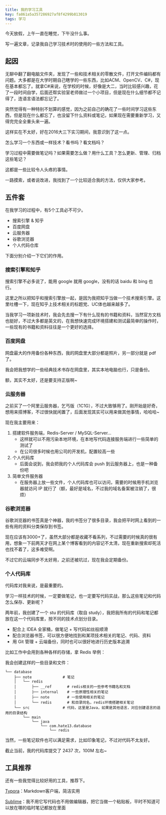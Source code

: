 ```yaml
---
title: 我的学习工具
key: fa861a5a357286927af8f4299b813019
tags: 学习
---
```


今天放假，上午一直在睡觉，下午没什么事。

写一遍文章，记录我自己学习技术时的使用的一些方法和工具。

<!--more-->

## 起因

无聊中翻了翻电脑文件夹，发现了一些和技术相关的零散文件，打开文件编码都有问题。大多都是在大学时期自己瞎学的一些东西，比如ACM、OpenCV、C#，现在基本都忘了。就拿C#来说，在学校的时候，好像是大二，当时比较感兴趣，花了一段时间自学，后面还帮实验室老师做过一个小项目，但是现在什么细节都不记得了，连语言语法都忘记了。

突然觉得有一种特别不划算的感觉，因为之前自己的确花了一些时间学习这些东西，但是现在什么都忘了，也没留下什么资料或笔记，如果现在需要重新学习，又得完完全全重头来一遍。

这样实在不太好，好在2016大三下实习期间，我意识到了这一点。

怎么学习一个东西或一样技术？看书吗？看文档吗？

学习过程中需要做笔记吗？如果需要怎么做？用什么工具？怎么更新、管理、归档这些笔记？

这都是一些比较令人头疼的事情。

一路摸索，或者说改进，我找到了一个比较适合我的方法，仅供大家参考。

## 五件套

在我学习的过程中，有5个工具必不可少。

- 搜索引擎 & 知乎
- 百度网盘
- 云服务器
- 谷歌浏览器
- 个人代码仓库

下面分别介绍一下它们的作用。

### 搜索引擎和知乎

搜索引擎不必多说了，能用 google 就用 google，没有的话 baidu 和 bing 也行。

这里之所以把知乎和搜索引擎放一起，是因为我把知乎当做一个技术搜索引擎。这里吐槽一下，现在知乎上技术相关的标题党、UC体也越来越多了。

当我学习一项新技术时，我会先去搜一下有什么现有的书籍和资料，当然官方文档也挺好，不过大多都是英文的，在我想快速完成环境搭建和测试最简单的操作时，一些现有的书籍和资料往往是一个更好的选择。

### 百度网盘

网盘最大的作用备份各种东西，我的网盘里大部分都是照片，另一部分就是 pdf 了。

我会把我想学的一些经典技术书存在网盘里，其实本地电脑也行，只是备份。

额，其实不太好，还是要支持正版啊~

### 云服务器

之前买了一个阿里云服务器，乞丐版（1C1G），不过大致够用了。刚开始是好奇，想用来搭博客，不过很快就闲置了，后面发现其实可以用来做其他事情，哈哈哈~

现在我主要用来：

1. 搭建软件服务端，Redis-Server / MySQL-Server...
   - 这样就可以不用污染本地环境，在本地写代码连接服务端进行一些简单的测试了
   - 在公司很多时候也用公司的开发机，配置较高一些
2. 个人代码库
   - 后面会说到，我会把我的个人代码库会 push 到云服务器上，也是一种备份吧
3. 简单文件服务器
   - 在服务器上放一些文件，个人代码库也可以访问，需要的时候用手机浏览器就访问 IP 就行了（额，最好是域名，不过我的域名备案被注销了，很烦）

### 谷歌浏览器

谷歌浏览器的书签真是个神器，我的书签分了很多目录，我会把平时网上看到的一些有用的资料分类保存到书签。

现在应该有3000+了，虽然大部分都是收藏不看系列，不过需要的时候真的很有用，想象一下前两天才在网上某个博客看到的内容记不太清，现在重新搜索却死活也找不着了，这多难受啊。

不过它的云端同步不太好用，之前还被坑过，现在我会定期备份。

### 个人代码库

代码库对我来说，是最重要的。

学习一样技术的时候，一定要做笔记，也一定要写代码实战，那么这些笔记和代码怎么保存、更新呢？

两年前，我创建了一个 stu 的代码库（取自 study），我把我所有的代码和笔记都放在这一个代码库里，按不同的技术点划分目录。

- 配合上 IDEA 全家桶，做笔记 + 写代码如丝般顺滑
- 配合浏览器书签，可以很方便地找到和某项技术相关的笔记、代码、资料
- 用 Git 管理 + 云端备份，同时也可以很好地进行历史版本追溯

比如工作中会用到各种各样的存储，拿 Redis 举例：

我会创建这样的一些目录和文件：

``` 
└── database
    ├── note              # 笔记
    │   └── redis
    │       ├── __ref       # redis相关的一些参考书籍名和文档
    │       ├── internal    # 一些原理性相关的笔记
    │       ├── note        # 一些使用相关的笔记
    │       └── redis       # 和目录同名，redis环境搭建相关笔记
    └── src               # 代码，这里是Java，如果是其他语言，对应创建语言的适用的目录结构
        └── main
            └── java
                └── com.hate13.database
                    └── redis
```

当然，一些笔记软件也可以满足需求，比如印象笔记，不过对代码不太友好。

截止当前，我的代码库提交了 2437 次，100M 左右~

## 工具推荐

还有一些我觉得比较好用的工具，推荐下。

[Typora](https://typora.io/)：Markdown客户端，简洁实用

[Sublime](https://www.sublimetext.com/)：我不用它写代码也不用做编辑器，把它当做一个粘贴板，平时不知道可以放在哪的临时笔记都放在里面

